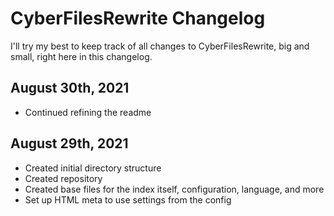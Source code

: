 
# CyberFilesRewrite Changelog
I'll try my best to keep track of all changes to CyberFilesRewrite, big and small, right here in this changelog.

## August 30th, 2021
* Continued refining the readme

## August 29th, 2021
* Created initial directory structure
* Created repository
* Created base files for the index itself, configuration, language, and more
* Set up HTML meta to use settings from the config